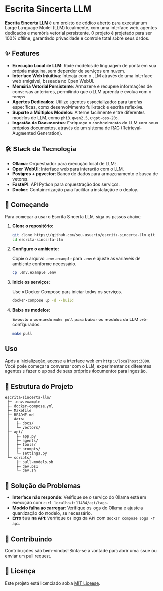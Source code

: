 # Escrita Sincerta LLM

**Escrita Sincerta LLM** é um projeto de código aberto para executar um Large Language Model (LLM) localmente, com uma interface web, agentes dedicados e memória vetorial persistente. O projeto é projetado para ser 100% offline, garantindo privacidade e controle total sobre seus dados.

## ✨ Features

- **Execução Local de LLM**: Rode modelos de linguagem de ponta em sua própria máquina, sem depender de serviços em nuvem.
- **Interface Web Intuitiva**: Interaja com o LLM através de uma interface web amigável, baseada no Open WebUI.
- **Memória Vetorial Persistente**: Armazene e recupere informações de conversas anteriores, permitindo que o LLM aprenda e evolua com o tempo.
- **Agentes Dedicados**: Utilize agentes especializados para tarefas específicas, como desenvolvimento full-stack e escrita reflexiva.
- **Suporte a Múltiplos Modelos**: Alterne facilmente entre diferentes modelos de LLM, como `phi3`, `qwen2.5`, e `gpt-oss-20b`.
- **Ingestão de Documentos**: Enriqueça o conhecimento do LLM com seus próprios documentos, através de um sistema de RAG (Retrieval-Augmented Generation).

## 🛠️ Stack de Tecnologia

- **Ollama**: Orquestrador para execução local de LLMs.
- **Open WebUI**: Interface web para interação com o LLM.
- **Postgres + pgvector**: Banco de dados para armazenamento e busca de vetores.
- **FastAPI**: API Python para orquestração dos serviços.
- **Docker**: Containerização para facilitar a instalação e o deploy.

## 🚀 Começando

Para começar a usar o Escrita Sincerta LLM, siga os passos abaixo:

1. **Clone o repositório:**

   ```bash
   git clone https://github.com/seu-usuario/escrita-sincerta-llm.git
   cd escrita-sincerta-llm
   ```

2. **Configure o ambiente:**

   Copie o arquivo `.env.example` para `.env` e ajuste as variáveis de ambiente conforme necessário.

   ```bash
   cp .env.example .env
   ```

3. **Inicie os serviços:**

   Use o Docker Compose para iniciar todos os serviços.

   ```bash
   docker-compose up -d --build
   ```

4. **Baixe os modelos:**

   Execute o comando `make pull` para baixar os modelos de LLM pré-configurados.

   ```bash
   make pull
   ```

## Uso

Após a inicialização, acesse a interface web em `http://localhost:3000`. Você pode começar a conversar com o LLM, experimentar os diferentes agentes e fazer o upload de seus próprios documentos para ingestão.

## 📂 Estrutura do Projeto

```
escrita-sincerta-llm/
 ├─ .env.example
 ├─ docker-compose.yml
 ├─ Makefile
 ├─ README.md
 ├─ data/
 │   ├─ docs/
 │   └─ vectors/
 ├─ api/
 │   ├─ app.py
 │   ├─ agents/
 │   ├─ tools/
 │   ├─ prompts/
 │   └─ settings.py
 └─ scripts/
     ├─ pull-models.sh
     ├─ dev.ps1
     └─ dev.sh
```

## 🔧 Solução de Problemas

- **Interface não responde**: Verifique se o serviço do Ollama está em execução com `curl localhost:11434/api/tags`.
- **Modelo falha ao carregar**: Verifique os logs do Ollama e ajuste a quantização do modelo, se necessário.
- **Erro 500 na API**: Verifique os logs da API com `docker compose logs -f api`.

## 🤝 Contribuindo

Contribuições são bem-vindas! Sinta-se à vontade para abrir uma issue ou enviar um pull request.

## 📄 Licença

Este projeto está licenciado sob a [MIT License](LICENSE).